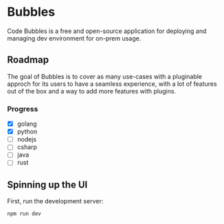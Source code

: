 # Bubbles

Code Bubbles is a free and open-source application for deploying and managing dev environment for on-prem usage.

## Roadmap

The goal of Bubbles is to cover as many use-cases with a pluginable approch for its users to have a seamless experience,
with a lot of features out of the box and a way to add more features with plugins.

### Progress

- [x] golang
- [x] python
- [ ] nodejs
- [ ] csharp
- [ ] java
- [ ] rust

## Spinning up the UI

First, run the development server:

```bash
npm run dev
```
